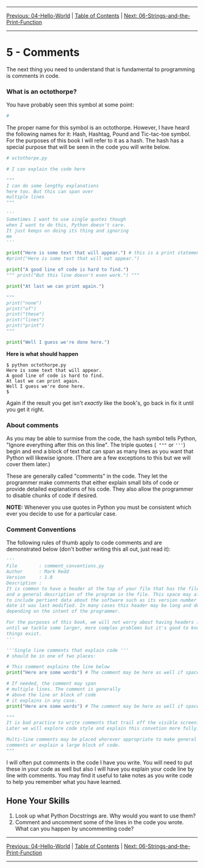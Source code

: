 <!-- Navigation -->

---

[Previous: 04-Hello-World](./04-Hello-World.md) | [Table of Contents](./00-Table-of-Contents.md) | [Next: 06-Strings-and-the-Print-Function](./06-Strings-and-the-Print-Function.md)

---
<!-- End Navigation -->

# 5 - Comments 

The next thing you need to understand that is fundamental to programming is
comments in code.


### What is an octothorpe?
You have probably seen this symbol at some point:

```python
#
```
The proper name for this symbol is an octothorpe. However, I have heard the following names for it: Hash, Hashtag, Pound and Tic-tac-toe symbol. For the purposes of this book I will refer to it as a hash. The hash has a special purpose that will be seen in the code you will write below.

```python
# octothorpe.py

# I can explain the code here

"""
I can do some lengthy explanations
here too. But this can span over 
multiple lines
"""

'''
Sometimes I want to use single quotes though
when I want to do this, Python doesn't care.
It just keeps on doing its thing and ignoring
me
'''

print("Here is some text that will appear.") # this is a print statement
#print("Here is some text that will not appear.")

print("A good line of code is hard to find.")
""" print("But this line doesn't even work.") """

print("At last we can print again.")

""" 
print("none")
print("of")
print("these")
print("lines")
print("print")
"""

print("Well I guess we're done here.")
```
**Here is what should happen**

```
$ python octothorpe.py
Here is some text that will appear.
A good line of code is hard to find.
At last we can print again.
Well I guess we're done here.
$
```

Again if the result you get isn't *exactly* like the book's, go back in fix it until you get it right.

### About comments

As you may be able to surmise from the code, the hash symbol tells Python, "Ignore everything after this on this line". The triple quotes (``` """```  or ```'''```) begin and end a block of text that can span as many lines as you want that Python will likewise ignore. (There are a few exceptions to this but we will cover them later.)

These are generally called "comments" in the code. They let the programmer make comments that either explain small bits of code or provide detailed explanations of his code. They also allow the programmer to disable chunks of code if desired. 

**NOTE:** Whenever you use quotes in Python you must be consistent which ever you decide to use for a particular case.

### Comment Conventions

The following rules of thumb apply to code comments and are demonstrated below (don't bother writing this all out, just read it):

```python
'''
File        : comment_conventions.py
Author      : Mark Redd
Version     : 1.0
Description :
It is common to have a header at the top of your file that has the filename, author
and a general description of the program in the file. This space may also be used
to include pertient data about the software such as its version number or the 
date it was last modified. In many cases this header may be long and detailed 
depending on the intent of the programmer.

For the purposes of this book, we will not worry about having headers in our code
until we tackle some larger, more complex problems but it's good to know that these
things exist.
'''

'''Single line comments that explain code '''
# should be in one of two places:

# This comment explains the line below
print("Here are some words") # The comment may be here as well if space permits

# If needed, the comment may span
# multiple lines. The comment is generally
# above the line or block of code
# it explains in any case.
print("Here are some words") # The comment may be here as well if space permits

"""
It is bad practice to write comments that trail off the visible screen.
Later we will explore code style and explain this convetion more fully.

Multi-line comments may be placed wherever appropriate to make general
comments or explain a large block of code.
"""
```

I will often put comments in the code I have you write. You will need to put these in your code as well but also I will have you explain your code line by line with comments. You may find it useful to take notes as you write code to help you remember what you have learned.

## Hone Your Skills

1. Look up what Python Docstrings are. Why would you want to use them?
1. Comment and uncomment some of the lines in the code you wrote. What can you happen by uncommenting code?

<!-- Navigation -->

---

[Previous: 04-Hello-World](./04-Hello-World.md) | [Table of Contents](./00-Table-of-Contents.md) | [Next: 06-Strings-and-the-Print-Function](./06-Strings-and-the-Print-Function.md)

---
<!-- End Navigation -->
